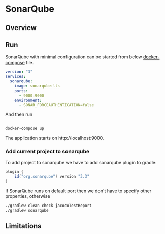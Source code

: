 # SonarQube 

## Overview

## Run

SonarQube with minimal configuration can be started from below [docker-compose](./sonar/docker-compose.yml) file. 

```yml
version: "3"
services:
  sonarqube:
    image: sonarqube:lts
    ports:
      - 9000:9000
    environment:
      - SONAR_FORCEAUTHENTICATION=false
```

And then run 

```bash

docker-compose up

```
The application starts on http://localhost:9000.

### Add current project to sonarqube

To add project to sonarqube we have to add sonarqube plugin to gradle:

```gradle
plugin {
    id("org.sonarqube") version "3.3"
}
```
If SonarQube runs on default port then we don't have to specify other properties, otherwise 

```bash
./gradlew clean check jacocoTestReport     
./gradlew sonarqube
```

## Limitations
